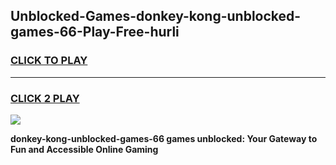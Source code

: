 
## Unblocked-Games-donkey-kong-unblocked-games-66-Play-Free-hurli
<h3>
<a href="https://premium76.site?title=donkey-kong-unblocked-games-66&ref=09A">CLICK TO PLAY</a></h3>
<hr>

<h3>
<a href="https://premium76.site?title=donkey-kong-unblocked-games-66&ref=09A">CLICK 2 PLAY</a>
  
</h3>

<a href="https://premium76.site?title=donkey-kong-unblocked-games-66&ref=09A"><img src="https://clearcache.store/games.png"></a>


**donkey-kong-unblocked-games-66 games unblocked: Your Gateway to Fun and Accessible Online Gaming**
